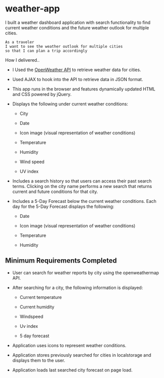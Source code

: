 # weather-app


I built a weather dashboard application with search functionality to find current weather conditions and the future weather outlook for multiple cities. 

```
As a traveler
I want to see the weather outlook for multiple cities
so that I can plan a trip accordingly
```

How I delivered..

* I Used the [OpenWeather API](https://openweathermap.org/api) to retrieve weather data for cities.

* Used AJAX to hook into the API to retrieve data in JSON format.

* This app runs in the browser and features dynamically updated HTML and CSS powered by jQuery.

* Displays the following under current weather conditions:

  * City

  * Date

  * Icon image (visual representation of weather conditions)

  * Temperature

  * Humidity

  * Wind speed

  * UV index

* Includes a search history so that users can access their past search terms. Clicking on the city name performs a new search that returns current and future conditions for that city. 

* Includes a 5-Day Forecast below the current weather conditions. Each day for the 5-Day Forecast displays the following:

  * Date

  * Icon image (visual representation of weather conditions)

  * Temperature

  * Humidity



## Minimum Requirements Completed

* User can search for weather reports by city using the openweathermap API.

* After searching for a city, the following information is displayed:

  *  Current temperature

  *  Current humidity

  *  Windspeed

  *  Uv index

  *  5 day forecast

* Application uses icons to represent weather conditions.

* Application stores previously searched for cities in localstorage and displays them to the user.

* Application loads last searched city forecast on page load.